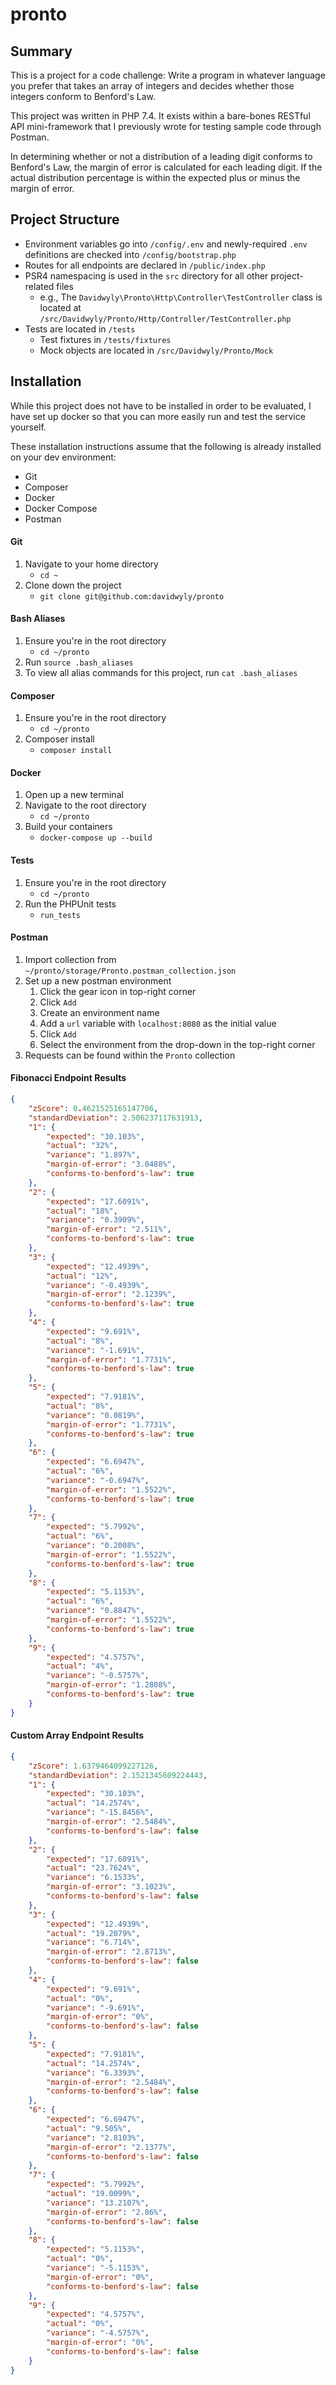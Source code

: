 # pronto

## Summary
This is a project for a code challenge: Write a program in whatever language you prefer that takes an array of integers and decides whether those integers conform to Benford's Law.

This project was written in PHP 7.4. It exists within a bare-bones RESTful API mini-framework that I previously wrote for testing sample code through Postman.

In determining whether or not a distribution of a leading digit conforms to Benford's Law, the margin of error is calculated for each leading digit. If the actual distribution percentage is within the expected plus or minus the margin of error.

## Project Structure
- Environment variables go into `/config/.env` and newly-required `.env` definitions are checked into `/config/bootstrap.php`
- Routes for all endpoints are declared in `/public/index.php`
- PSR4 namespacing is used in the `src` directory for all other project-related files
    - e.g., The `Davidwyly\Pronto\Http\Controller\TestController` class is located at `/src/Davidwyly/Pronto/Http/Controller/TestController.php`
- Tests are located in `/tests`
    - Test fixtures in `/tests/fixtures`
    - Mock objects are located in `/src/Davidwyly/Pronto/Mock`

## Installation
While this project does not have to be installed in order to be evaluated, I have set up docker so that you can more easily run and test the service yourself.

These installation instructions assume that the following is already installed on your dev environment:
- Git
- Composer
- Docker
- Docker Compose
- Postman

#### Git
1. Navigate to your home directory
    - `cd ~`
2. Clone down the project
    - `git clone git@github.com:davidwyly/pronto`

#### Bash Aliases
1. Ensure you're in the root directory
    - `cd ~/pronto`
2. Run `source .bash_aliases`
3. To view all alias commands for this project, run `cat .bash_aliases`

#### Composer
1. Ensure you're in the root directory
    - `cd ~/pronto`
2. Composer install
    - `composer install`

#### Docker
1. Open up a new terminal
2. Navigate to the root directory
    - `cd ~/pronto`
3. Build your containers
   - `docker-compose up --build`

#### Tests
1. Ensure you're in the root directory
    - `cd ~/pronto`
2. Run the PHPUnit tests
   - `run_tests`

#### Postman
1. Import collection from `~/pronto/storage/Pronto.postman_collection.json`
2. Set up a new postman environment
   1. Click the gear icon in top-right corner
   2. Click `Add`
   3. Create an environment name
   4. Add a `url` variable with `localhost:8080` as the initial value
   5. Click `Add`
   6. Select the environment from the drop-down in the top-right corner
3. Requests can be found within the `Pronto` collection

#### Fibonacci Endpoint Results

```json
{
    "zScore": 0.4621525165147706,
    "standardDeviation": 2.506237117631913,
    "1": {
        "expected": "30.103%",
        "actual": "32%",
        "variance": "1.897%",
        "margin-of-error": "3.0488%",
        "conforms-to-benford's-law": true
    },
    "2": {
        "expected": "17.6091%",
        "actual": "18%",
        "variance": "0.3909%",
        "margin-of-error": "2.511%",
        "conforms-to-benford's-law": true
    },
    "3": {
        "expected": "12.4939%",
        "actual": "12%",
        "variance": "-0.4939%",
        "margin-of-error": "2.1239%",
        "conforms-to-benford's-law": true
    },
    "4": {
        "expected": "9.691%",
        "actual": "8%",
        "variance": "-1.691%",
        "margin-of-error": "1.7731%",
        "conforms-to-benford's-law": true
    },
    "5": {
        "expected": "7.9181%",
        "actual": "8%",
        "variance": "0.0819%",
        "margin-of-error": "1.7731%",
        "conforms-to-benford's-law": true
    },
    "6": {
        "expected": "6.6947%",
        "actual": "6%",
        "variance": "-0.6947%",
        "margin-of-error": "1.5522%",
        "conforms-to-benford's-law": true
    },
    "7": {
        "expected": "5.7992%",
        "actual": "6%",
        "variance": "0.2008%",
        "margin-of-error": "1.5522%",
        "conforms-to-benford's-law": true
    },
    "8": {
        "expected": "5.1153%",
        "actual": "6%",
        "variance": "0.8847%",
        "margin-of-error": "1.5522%",
        "conforms-to-benford's-law": true
    },
    "9": {
        "expected": "4.5757%",
        "actual": "4%",
        "variance": "-0.5757%",
        "margin-of-error": "1.2808%",
        "conforms-to-benford's-law": true
    }
}
```

#### Custom Array Endpoint Results

```json
{
    "zScore": 1.6379464099227126,
    "standardDeviation": 2.1521345609224443,
    "1": {
        "expected": "30.103%",
        "actual": "14.2574%",
        "variance": "-15.8456%",
        "margin-of-error": "2.5484%",
        "conforms-to-benford's-law": false
    },
    "2": {
        "expected": "17.6091%",
        "actual": "23.7624%",
        "variance": "6.1533%",
        "margin-of-error": "3.1023%",
        "conforms-to-benford's-law": false
    },
    "3": {
        "expected": "12.4939%",
        "actual": "19.2079%",
        "variance": "6.714%",
        "margin-of-error": "2.8713%",
        "conforms-to-benford's-law": false
    },
    "4": {
        "expected": "9.691%",
        "actual": "0%",
        "variance": "-9.691%",
        "margin-of-error": "0%",
        "conforms-to-benford's-law": false
    },
    "5": {
        "expected": "7.9181%",
        "actual": "14.2574%",
        "variance": "6.3393%",
        "margin-of-error": "2.5484%",
        "conforms-to-benford's-law": false
    },
    "6": {
        "expected": "6.6947%",
        "actual": "9.505%",
        "variance": "2.8103%",
        "margin-of-error": "2.1377%",
        "conforms-to-benford's-law": false
    },
    "7": {
        "expected": "5.7992%",
        "actual": "19.0099%",
        "variance": "13.2107%",
        "margin-of-error": "2.86%",
        "conforms-to-benford's-law": false
    },
    "8": {
        "expected": "5.1153%",
        "actual": "0%",
        "variance": "-5.1153%",
        "margin-of-error": "0%",
        "conforms-to-benford's-law": false
    },
    "9": {
        "expected": "4.5757%",
        "actual": "0%",
        "variance": "-4.5757%",
        "margin-of-error": "0%",
        "conforms-to-benford's-law": false
    }
}
```
